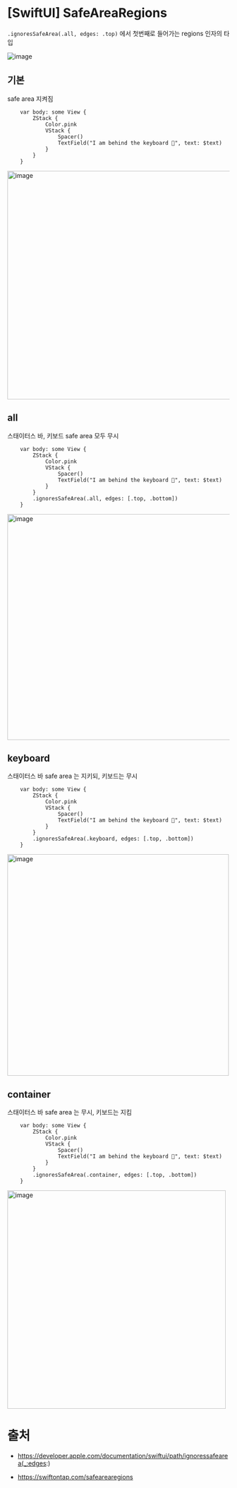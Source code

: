 # [SwiftUI] SafeAreaRegions

`.ignoresSafeArea(.all, edges: .top)` 에서 첫번째로 들어가는 regions 인자의 타입

![image](https://user-images.githubusercontent.com/20410193/172457459-3839e143-2e80-4658-aa80-7ae3f69cf10d.png)



## 기본

safe area 지켜짐

```
    var body: some View {
        ZStack {
            Color.pink
            VStack {
                Spacer()
                TextField("I am behind the keyboard 👀", text: $text)
            }
        }
    }
```

<img width="518" alt="image" src="https://user-images.githubusercontent.com/20410193/172457497-f21b419c-7ed3-437b-9ed1-4e2d86627199.png">

## all

스태이터스 바, 키보드 safe area 모두 무시

```
    var body: some View {
        ZStack {
            Color.pink
            VStack {
                Spacer()
                TextField("I am behind the keyboard 👀", text: $text)
            }
        }
        .ignoresSafeArea(.all, edges: [.top, .bottom])
    }
```
<img width="512" alt="image" src="https://user-images.githubusercontent.com/20410193/172457929-a64d3c33-fd88-4901-8795-1bb64c4fee74.png">


## keyboard

스태이터스 바 safe area 는 지키되, 키보드는 무시

```
    var body: some View {
        ZStack {
            Color.pink
            VStack {
                Spacer()
                TextField("I am behind the keyboard 👀", text: $text)
            }
        }
        .ignoresSafeArea(.keyboard, edges: [.top, .bottom])
    }
```
<img width="502" alt="image" src="https://user-images.githubusercontent.com/20410193/172457941-04be18f4-f12d-4f99-917e-ce625d34e6ba.png">


## container

스태이터스 바 safe area 는 무시, 키보드는 지킴

```
    var body: some View {
        ZStack {
            Color.pink
            VStack {
                Spacer()
                TextField("I am behind the keyboard 👀", text: $text)
            }
        }
        .ignoresSafeArea(.container, edges: [.top, .bottom])
    }
```

<img width="495" alt="image" src="https://user-images.githubusercontent.com/20410193/172457962-c3693e6c-9b8b-48b5-8385-2afc95e032ab.png">

# 출처

- https://developer.apple.com/documentation/swiftui/path/ignoressafearea(_:edges:)

- https://swiftontap.com/safearearegions
